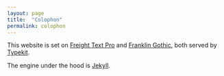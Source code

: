 ```yaml
---
layout: page
title:  "Colophon"
permalink: colophon
---
```

This website is set on [Freight Text Pro](https://typekit.com/fonts/freight-text-pro) and [Franklin Gothic](https://en.wikipedia.org/wiki/Franklin_Gothic), both served by [Typekit](https://typekit.com/).

The engine under the hood is [Jekyll](https://jekyllrb.com/).

